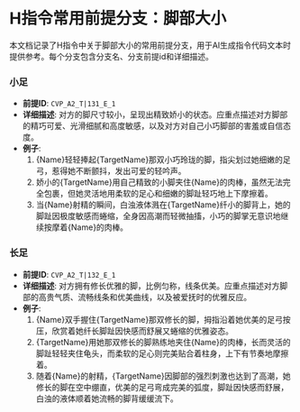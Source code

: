 # H指令常用前提分支：脚部大小

本文档记录了H指令中关于脚部大小的常用前提分支，用于AI生成指令代码文本时提供参考。每个分支包含分支名、分支前提id和详细描述。

### 小足
- **前提ID**: `CVP_A2_T|131_E_1`
- **详细描述**: 对方的脚尺寸较小，呈现出精致娇小的状态。应重点描述对方脚部的精巧可爱、光滑细腻和高度敏感，以及对方对自己小巧脚部的害羞或自信态度。
- **例子**:
  1. {Name}轻轻捧起{TargetName}那双小巧玲珑的脚，指尖划过她细嫩的足弓，惹得她不断颤抖，发出可爱的轻吟声。
  2. 娇小的{TargetName}用自己精致的小脚夹住{Name}的肉棒，虽然无法完全包裹，但她灵活地用柔软的足心和细嫩的脚趾轻巧地上下摩擦着。
  3. 当{Name}射精的瞬间，白浊液体溅在{TargetName}纤小的脚背上，她的脚趾因极度敏感而蜷缩，全身因高潮而轻微抽搐，小巧的脚掌无意识地继续按摩着{Name}的肉棒。

### 长足
- **前提ID**: `CVP_A2_T|132_E_1`
- **详细描述**: 对方拥有修长优雅的脚，比例匀称，线条优美。应重点描述对方脚部的高贵气质、流畅线条和优美曲线，以及被爱抚时的优雅反应。
- **例子**:
  1. {Name}双手握住{TargetName}那双修长的脚，拇指沿着她优美的足弓按压，欣赏着她纤长脚趾因快感而舒展又蜷缩的优雅姿态。
  2. {TargetName}用她那双修长的脚熟练地夹住{Name}的肉棒，长而灵活的脚趾轻轻夹住龟头，而柔软的足心则完美贴合着柱身，上下有节奏地摩擦着。
  3. 随着{Name}的射精，{TargetName}因脚部的强烈刺激也达到了高潮，她修长的脚在空中绷直，优美的足弓弯成完美的弧度，脚趾因快感而舒展，白浊的液体顺着她流畅的脚背缓缓流下。
